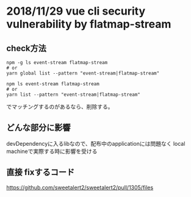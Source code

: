 # 2018/11/29 vue cli security vulnerability by flatmap-stream

## check方法

```
npm -g ls event-stream flatmap-stream
# or
yarn global list --pattern "event-stream|flatmap-stream"
```

```
npm ls event-stream flatmap-stream
# or
yarn list --pattern "event-stream|flatmap-stream"
```
でマッチングするのがあるなら、削除する。

## どんな部分に影響

devDependencyに入るlibなので、配布中のapplicationには問題なく
local machineで実際する時に影響を受ける

## 直接 fixするコード

https://github.com/sweetalert2/sweetalert2/pull/1305/files